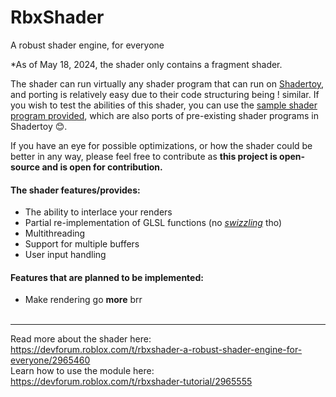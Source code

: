 # RbxShader
A robust shader engine, for everyone

*As of May 18, 2024, the shader only contains a fragment shader.

The shader can run virtually any shader program that can run on [Shadertoy](https://www.shadertoy.com/), and porting is relatively easy due to their code structuring being !
similar. If you wish to test the abilities of this shader, you can use the [sample shader program provided](https://github.com/AnotherSubatomo/RbxShader/blob/main/Shaders/VoxelShader.lua), which are also ports of pre-existing shader programs in Shadertoy 😊.

If you have an eye for possible optimizations, or how the shader could be better in any way, please feel free to contribute as **this project is open-source and is open for contribution.**

#### The shader features/provides:
- The ability to interlace your renders
- Partial re-implementation of GLSL functions (no [_swizzling_](https://en.wikipedia.org/wiki/Swizzling_(computer_graphics)) tho)
- Multithreading
- Support for multiple buffers
- User input handling

#### Features that are planned to be implemented:
- Make rendering go **more** brr
<br><br>
---

Read more about the shader here: https://devforum.roblox.com/t/rbxshader-a-robust-shader-engine-for-everyone/2965460
<br>
Learn how to use the module here: https://devforum.roblox.com/t/rbxshader-tutorial/2965555
